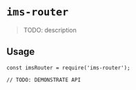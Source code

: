 # `ims-router`

> TODO: description

## Usage

```
const imsRouter = require('ims-router');

// TODO: DEMONSTRATE API
```
